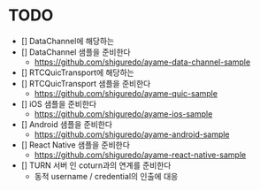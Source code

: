# TODO

- [] DataChannel에 해당하는
- [] DataChannel 샘플을 준비한다
    - https://github.com/shiguredo/ayame-data-channel-sample
- [] RTCQuicTransport에 해당하는
- [] RTCQuicTransport 샘플을 준비한다
    - https://github.com/shiguredo/ayame-quic-sample
- [] iOS 샘플을 준비한다
    - https://github.com/shiguredo/ayame-ios-sample
- [] Android 샘플을 준비한다
    - https://github.com/shiguredo/ayame-android-sample
- [] React Native 샘플을 준비한다
    - https://github.com/shiguredo/ayame-react-native-sample
- [] TURN 서버 인 coturn과의 연계를 준비한다
    - 동적 username / credential의 인출에 대응
